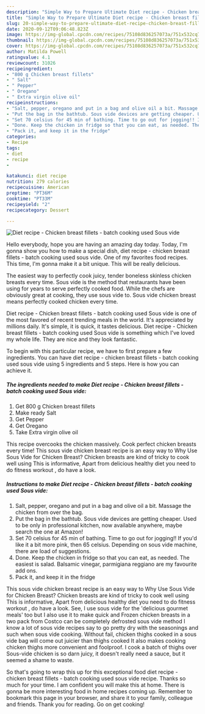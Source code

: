 ```yaml
---
description: "Simple Way to Prepare Ultimate Diet recipe - Chicken breast fillets - batch cooking used Sous vide"
title: "Simple Way to Prepare Ultimate Diet recipe - Chicken breast fillets - batch cooking used Sous vide"
slug: 20-simple-way-to-prepare-ultimate-diet-recipe-chicken-breast-fillets-batch-cooking-used-sous-vide
date: 2020-09-12T09:06:48.823Z
image: https://img-global.cpcdn.com/recipes/75108d836257073a/751x532cq70/diet-recipe-chicken-breast-fillets-batch-cooking-used-sous-vide-recipe-main-photo.jpg
thumbnail: https://img-global.cpcdn.com/recipes/75108d836257073a/751x532cq70/diet-recipe-chicken-breast-fillets-batch-cooking-used-sous-vide-recipe-main-photo.jpg
cover: https://img-global.cpcdn.com/recipes/75108d836257073a/751x532cq70/diet-recipe-chicken-breast-fillets-batch-cooking-used-sous-vide-recipe-main-photo.jpg
author: Matilda Powell
ratingvalue: 4.1
reviewcount: 31026
recipeingredient:
- "800 g Chicken breast fillets"
- " Salt"
- " Pepper"
- " Oregano"
- " Extra virgin olive oil"
recipeinstructions:
- "Salt, pepper, oregano and put in a bag and olive oil a bit. Massage the chicken from over the bag."
- "Put the bag in the bathtub. Sous vide devices are getting cheaper. Used to be only in professional kitchen, now available anywhere, maybe search the one at Amazon!"
- "Set 70 celsius for 45 min of bathing. Time to go out for jogging!! If you&#39;d like it a bit more pink, then 65 celsius. Depending on sous vide machine, there are load of suggestions."
- "Done. Keep the chicken in fridge so that you can eat, as needed. The easiest is salad. Balsamic vinegar, parmigiana reggiano are my favourite add ons."
- "Pack it, and keep it in the fridge"
categories:
- Recipe
tags:
- diet
- recipe
- 

katakunci: diet recipe  
nutrition: 279 calories
recipecuisine: American
preptime: "PT36M"
cooktime: "PT33M"
recipeyield: "2"
recipecategory: Dessert

---
```



![Diet recipe - Chicken breast fillets - batch cooking used Sous vide](https://img-global.cpcdn.com/recipes/75108d836257073a/751x532cq70/diet-recipe-chicken-breast-fillets-batch-cooking-used-sous-vide-recipe-main-photo.jpg)

Hello everybody, hope you are having an amazing day today. Today, I'm gonna show you how to make a special dish, diet recipe - chicken breast fillets - batch cooking used sous vide. One of my favorites food recipes. This time, I'm gonna make it a bit unique. This will be really delicious.

The easiest way to perfectly cook juicy, tender boneless skinless chicken breasts every time. Sous vide is the method that restaurants have been using for years to serve perfectly cooked food. While the chefs are obviously great at cooking, they use sous vide to. Sous vide chicken breast means perfectly cooked chicken every time.

Diet recipe - Chicken breast fillets - batch cooking used Sous vide is one of the most favored of recent trending meals in the world. It's appreciated by millions daily. It's simple, it is quick, it tastes delicious. Diet recipe - Chicken breast fillets - batch cooking used Sous vide is something which I've loved my whole life. They are nice and they look fantastic.


To begin with this particular recipe, we have to first prepare a few ingredients. You can have diet recipe - chicken breast fillets - batch cooking used sous vide using 5 ingredients and 5 steps. Here is how you can achieve it.

<!--inarticleads1-->

##### The ingredients needed to make Diet recipe - Chicken breast fillets - batch cooking used Sous vide:

1. Get 800 g Chicken breast fillets
1. Make ready  Salt
1. Get  Pepper
1. Get  Oregano
1. Take  Extra virgin olive oil


This recipe overcooks the chicken massively. Cook perfect chicken breasts every time! This sous vide chicken breast recipe is an easy way to Why Use Sous Vide for Chicken Breast? Chicken breasts are kind of tricky to cook well using This is informative, Apart from delicious healthy diet you need to do fitness workout , do have a look. 

<!--inarticleads2-->

##### Instructions to make Diet recipe - Chicken breast fillets - batch cooking used Sous vide:

1. Salt, pepper, oregano and put in a bag and olive oil a bit. Massage the chicken from over the bag.
1. Put the bag in the bathtub. Sous vide devices are getting cheaper. Used to be only in professional kitchen, now available anywhere, maybe search the one at Amazon!
1. Set 70 celsius for 45 min of bathing. Time to go out for jogging!! If you&#39;d like it a bit more pink, then 65 celsius. Depending on sous vide machine, there are load of suggestions.
1. Done. Keep the chicken in fridge so that you can eat, as needed. The easiest is salad. Balsamic vinegar, parmigiana reggiano are my favourite add ons.
1. Pack it, and keep it in the fridge


This sous vide chicken breast recipe is an easy way to Why Use Sous Vide for Chicken Breast? Chicken breasts are kind of tricky to cook well using This is informative, Apart from delicious healthy diet you need to do fitness workout , do have a look. See, I use sous vide for the &#39;delicious gourmet meals&#39; too but I also use it to make quick and Frozen chicken breasts in a two pack from Costco can be completely defrosted sous vide method I know a lot of sous vide recipes say to go pretty dry with the seasonings and such when sous vide cooking. Without fail, chicken thighs cooked in a sous vide bag will come out juicier than thighs cooked It also makes cooking chicken thighs more convenient and foolproof. I cook a batch of thighs over Sous-vide chicken is so darn juicy, it doesn&#39;t really need a sauce, but it seemed a shame to waste. 

So that's going to wrap this up for this exceptional food diet recipe - chicken breast fillets - batch cooking used sous vide recipe. Thanks so much for your time. I am confident you will make this at home. There is gonna be more interesting food in home recipes coming up. Remember to bookmark this page in your browser, and share it to your family, colleague and friends. Thank you for reading. Go on get cooking!

